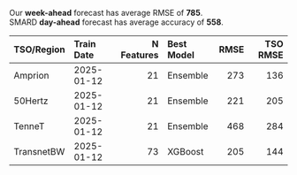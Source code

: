 
Our __week-ahead__ forecast has average RMSE of __785__.  
SMARD __day-ahead__ forecast has average accuracy of __558__. 
    
| TSO/Region   | Train Date   |   N Features | Best Model   |   RMSE |   TSO RMSE |
|:-------------|:-------------|-------------:|:-------------|-------:|-----------:|
| Amprion      | 2025-01-12   |           21 | Ensemble     |    273 |        136 |
| 50Hertz      | 2025-01-12   |           21 | Ensemble     |    221 |        205 |
| TenneT       | 2025-01-12   |           21 | Ensemble     |    468 |        284 |
| TransnetBW   | 2025-01-12   |           73 | XGBoost      |    205 |        144 |